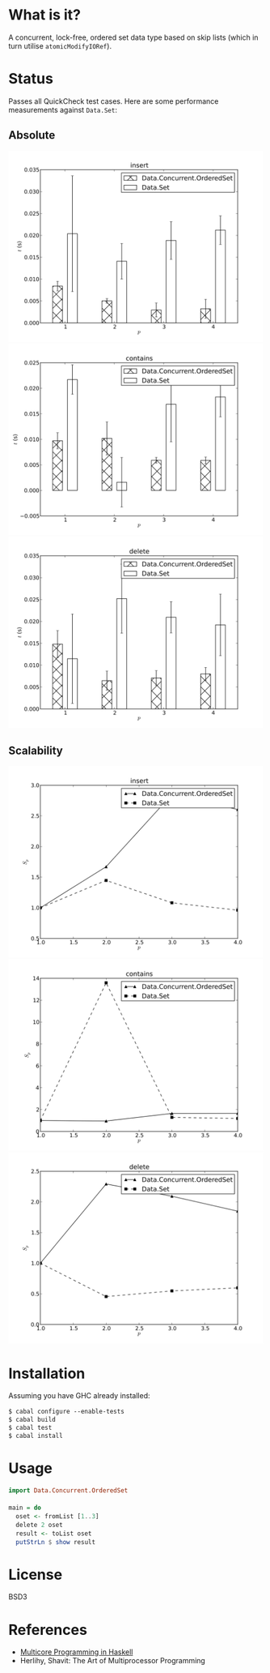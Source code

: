 # What is it?

A concurrent, lock-free, ordered set data type based on skip lists (which in
turn utilise `atomicModifyIORef`).


# Status

Passes all QuickCheck test cases.  Here are some performance measurements against `Data.Set`:

## Absolute

![insert](https://github.com/adaszko/concurrent-ordered-set/raw/master/artifacts/insert-comparison.svg "insert")
![contains](https://github.com/adaszko/concurrent-ordered-set/raw/master/artifacts/contains-comparison.svg "contains")
![delete](https://github.com/adaszko/concurrent-ordered-set/raw/master/artifacts/delete-comparison.svg "delete")


## Scalability

![insert](https://github.com/adaszko/concurrent-ordered-set/raw/master/artifacts/insert-scalability.svg "insert")
![contains](https://github.com/adaszko/concurrent-ordered-set/raw/master/artifacts/contains-scalability.svg "contains")
![delete](https://github.com/adaszko/concurrent-ordered-set/raw/master/artifacts/delete-scalability.svg "delete")


# Installation

Assuming you have GHC already installed:

    $ cabal configure --enable-tests
    $ cabal build
    $ cabal test
    $ cabal install


# Usage

```haskell
import Data.Concurrent.OrderedSet

main = do
  oset <- fromList [1..3]
  delete 2 oset
  result <- toList oset
  putStrLn $ show result
```


# License

BSD3


# References

* [Multicore Programming in Haskell](http://www.infoq.com/presentations/Multicore-Programming-in-Haskell)
* Herlihy, Shavit: The Art of Multiprocessor Programming
